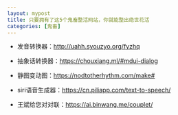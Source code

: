 ```yaml
---
layout: mypost
title: 只要拥有了这5个鬼畜整活网站，你就能整出绝世花活
categories: [鬼畜]
---
```


- 发音转换器：<http://uahh.syouzyo.org/fyzhq>

- 抽象话转换器：<https://chouxiang.ml/#mdui-dialog>

- 静图变动图：<https://nodtotherhythm.com/make#>

- siri语音生成器：<https://cn.piliapp.com/text-to-speech/>

- 王斌给您对对联：<https://ai.binwang.me/couplet/>